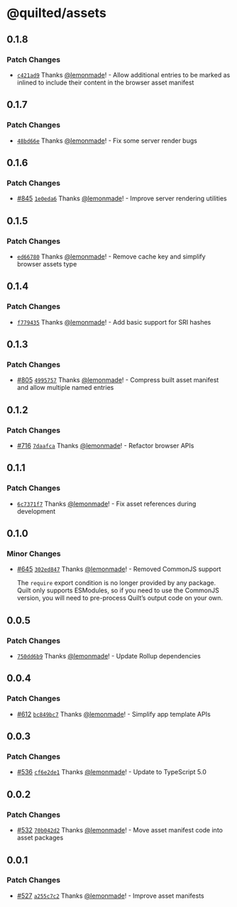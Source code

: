 # @quilted/assets

## 0.1.8

### Patch Changes

- [`c421ad9`](https://github.com/lemonmade/quilt/commit/c421ad92ce5554d2b6b9c0b44f24378759dce5ab) Thanks [@lemonmade](https://github.com/lemonmade)! - Allow additional entries to be marked as inlined to include their content in the browser asset manifest

## 0.1.7

### Patch Changes

- [`48bd66e`](https://github.com/lemonmade/quilt/commit/48bd66e75923efcb76ce7096db75f5337e1952e7) Thanks [@lemonmade](https://github.com/lemonmade)! - Fix some server render bugs

## 0.1.6

### Patch Changes

- [#845](https://github.com/lemonmade/quilt/pull/845) [`1e0eda6`](https://github.com/lemonmade/quilt/commit/1e0eda6d035fd6f883d25b5064413adfe80c76ea) Thanks [@lemonmade](https://github.com/lemonmade)! - Improve server rendering utilities

## 0.1.5

### Patch Changes

- [`ed66780`](https://github.com/lemonmade/quilt/commit/ed66780bfe57daa031d92d0787bde2f424536e30) Thanks [@lemonmade](https://github.com/lemonmade)! - Remove cache key and simplify browser assets type

## 0.1.4

### Patch Changes

- [`f779435`](https://github.com/lemonmade/quilt/commit/f779435d9b943d342c058bcf2e3049696c1a512e) Thanks [@lemonmade](https://github.com/lemonmade)! - Add basic support for SRI hashes

## 0.1.3

### Patch Changes

- [#805](https://github.com/lemonmade/quilt/pull/805) [`4995757`](https://github.com/lemonmade/quilt/commit/49957579a4811a1c310635f5dcdb4e67668ec22e) Thanks [@lemonmade](https://github.com/lemonmade)! - Compress built asset manifest and allow multiple named entries

## 0.1.2

### Patch Changes

- [#716](https://github.com/lemonmade/quilt/pull/716) [`7daafca`](https://github.com/lemonmade/quilt/commit/7daafca900b3d9ea66be179394eadf7998cc94be) Thanks [@lemonmade](https://github.com/lemonmade)! - Refactor browser APIs

## 0.1.1

### Patch Changes

- [`6c7371f7`](https://github.com/lemonmade/quilt/commit/6c7371f7a34ce89383adec9501ca31db5ce4d3c7) Thanks [@lemonmade](https://github.com/lemonmade)! - Fix asset references during development

## 0.1.0

### Minor Changes

- [#645](https://github.com/lemonmade/quilt/pull/645) [`302ed847`](https://github.com/lemonmade/quilt/commit/302ed8479f9c035ef39d48137de958dba50690ca) Thanks [@lemonmade](https://github.com/lemonmade)! - Removed CommonJS support

  The `require` export condition is no longer provided by any package. Quilt only supports ESModules, so if you need to use the CommonJS version, you will need to pre-process Quilt’s output code on your own.

## 0.0.5

### Patch Changes

- [`750dd6b9`](https://github.com/lemonmade/quilt/commit/750dd6b9cb6a18648cc793f57579fb0b64cb23bc) Thanks [@lemonmade](https://github.com/lemonmade)! - Update Rollup dependencies

## 0.0.4

### Patch Changes

- [#612](https://github.com/lemonmade/quilt/pull/612) [`bc849bc7`](https://github.com/lemonmade/quilt/commit/bc849bc740318936656162fde851b784ed6ef78f) Thanks [@lemonmade](https://github.com/lemonmade)! - Simplify app template APIs

## 0.0.3

### Patch Changes

- [#536](https://github.com/lemonmade/quilt/pull/536) [`cf6e2de1`](https://github.com/lemonmade/quilt/commit/cf6e2de186d8644fad9afcedda85c05002e909e1) Thanks [@lemonmade](https://github.com/lemonmade)! - Update to TypeScript 5.0

## 0.0.2

### Patch Changes

- [#532](https://github.com/lemonmade/quilt/pull/532) [`70b042d2`](https://github.com/lemonmade/quilt/commit/70b042d256579ab88e4ac65b2f869f143332de56) Thanks [@lemonmade](https://github.com/lemonmade)! - Move asset manifest code into asset packages

## 0.0.1

### Patch Changes

- [#527](https://github.com/lemonmade/quilt/pull/527) [`a255c7c2`](https://github.com/lemonmade/quilt/commit/a255c7c284391b2c3157fffed5a5feb576cd45ac) Thanks [@lemonmade](https://github.com/lemonmade)! - Improve asset manifests
